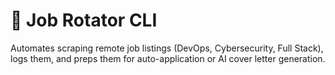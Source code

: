 # 🔁 Job Rotator CLI

Automates scraping remote job listings (DevOps, Cybersecurity, Full Stack), logs them, and preps them for auto-application or AI cover letter generation.
